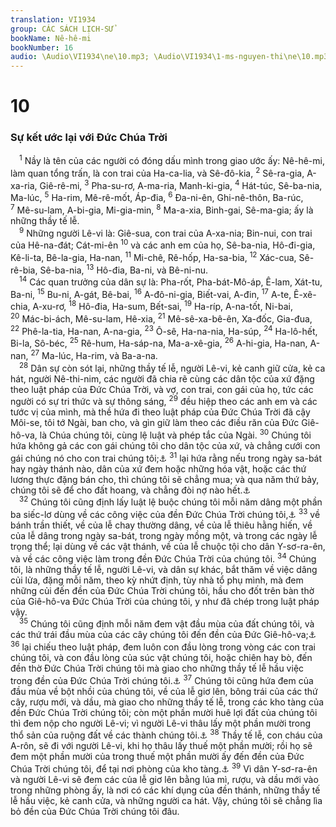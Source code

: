 ```yaml
---
translation: VI1934
group: CÁC SÁCH LỊCH-SỬ
bookName: Nê-hê-mi 
bookNumber: 16
audio: \Audio\VI1934\ne\10.mp3; \Audio\VI1934\1-ms-nguyen-thi\ne\10.mp3
---
```


<div class="title"><h1>10</h1><h3>Sự kết ước lại với Đức Chúa Trời</h3></div>
<span class="verse ne_10_1"> <sup>1</sup> Nầy là tên của các người có đóng dấu mình trong giao ước ấy: Nê-hê-mi, làm quan tổng trấn, là con trai của Ha-ca-lia, và Sê-đô-kia, </span>
<span class="verse ne_10_2"><sup>2</sup> Sê-ra-gia, A-xa-ria, Giê-rê-mi, </span>
<span class="verse ne_10_3"><sup>3</sup> Pha-su-rơ, A-ma-ria, Manh-ki-gia, </span>
<span class="verse ne_10_4"><sup>4</sup> Hát-túc, Sê-ba-nia, Ma-lúc, </span>
<span class="verse ne_10_5"><sup>5</sup> Ha-rim, Mê-rê-mốt, Áp-đia, </span>
<span class="verse ne_10_6"><sup>6</sup> Đa-ni-ên, Ghi-nê-thôn, Ba-rúc, </span>
<span class="verse ne_10_7"><sup>7</sup> Mê-su-lam, A-bi-gia, Mi-gia-min, </span>
<span class="verse ne_10_8"><sup>8</sup> Ma-a-xia, Binh-gai, Sê-ma-gia; ấy là những thầy tế lễ. <br/></span>
<span class="verse ne_10_9"> <sup>9</sup> Những người Lê-vi là: Giê-sua, con trai của A-xa-nia; Bin-nui, con trai của Hê-na-đát; Cát-mi-ên </span>
<span class="verse ne_10_10"><sup>10</sup> và các anh em của họ, Sê-ba-nia, Hô-đi-gia, Kê-li-ta, Bê-la-gia, Ha-nan, </span>
<span class="verse ne_10_11"><sup>11</sup> Mi-chê, Rê-hốp, Ha-sa-bia, </span>
<span class="verse ne_10_12"><sup>12</sup> Xác-cua, Sê-rê-bia, Sê-ba-nia, </span>
<span class="verse ne_10_13"><sup>13</sup> Hô-đia, Ba-ni, và Bê-ni-nu. <br/></span>
<span class="verse ne_10_14"> <sup>14</sup> Các quan trưởng của dân sự là: Pha-rốt, Pha-bát-Mô-áp, Ê-lam, Xát-tu, Ba-ni, </span>
<span class="verse ne_10_15"><sup>15</sup> Bu-ni, A-gát, Bê-bai, </span>
<span class="verse ne_10_16"><sup>16</sup> A-đô-ni-gia, Biết-vai, A-đin, </span>
<span class="verse ne_10_17"><sup>17</sup> A-te, Ê-xê-chia, A-xu-rơ, </span>
<span class="verse ne_10_18"><sup>18</sup> Hô-đia, Ha-sum, Bết-sai, </span>
<span class="verse ne_10_19"><sup>19</sup> Ha-ríp, A-na-tốt, Ni-bai, </span>
<span class="verse ne_10_20"><sup>20</sup> Mác-bi-ách, Mê-su-lam, Hê-xia, </span>
<span class="verse ne_10_21"><sup>21</sup> Mê-sê-xa-bê-ên, Xa-đốc, Gia-đua, </span>
<span class="verse ne_10_22"><sup>22</sup> Phê-la-tia, Ha-nan, A-na-gia, </span>
<span class="verse ne_10_23"><sup>23</sup> Ô-sê, Ha-na-nia, Ha-súp, </span>
<span class="verse ne_10_24"><sup>24</sup> Ha-lô-hết, Bi-la, Sô-béc, </span>
<span class="verse ne_10_25"><sup>25</sup> Rê-hum, Ha-sáp-na, Ma-a-xê-gia, </span>
<span class="verse ne_10_26"><sup>26</sup> A-hi-gia, Ha-nan, A-nan, </span>
<span class="verse ne_10_27"><sup>27</sup> Ma-lúc, Ha-rim, và Ba-a-na. <br/></span>
<span class="verse ne_10_28"> <sup>28</sup> Dân sự còn sót lại, những thầy tế lễ, người Lê-vi, kẻ canh giữ cửa, kẻ ca hát, người Nê-thi-nim, các người đã chia rẽ cùng các dân tộc của xứ đặng theo luật pháp của Đức Chúa Trời, và vợ, con trai, con gái của họ, tức các người có sự tri thức và sự thông sáng, </span>
<span class="verse ne_10_29"><sup>29</sup> đều hiệp theo các anh em và các tước vị của mình, mà thề hứa đi theo luật pháp của Đức Chúa Trời đã cậy Môi-se, tôi tớ Ngài, ban cho, và gìn giữ làm theo các điều răn của Đức Giê-hô-va, là Chúa chúng tôi, cùng lệ luật và phép tắc của Ngài. </span>
<span class="verse ne_10_30"><sup>30</sup> Chúng tôi hứa không gả các con gái chúng tôi cho dân tộc của xứ, và chẳng cưới con gái chúng nó cho con trai chúng tôi;<a data-toggle="tooltip" data-placement="bottom" title="Xu 34:16; Phu 7:3">⚓</a></span>
<span class="verse ne_10_31"><sup>31</sup> lại hứa rằng nếu trong ngày sa-bát hay ngày thánh nào, dân của xứ đem hoặc những hóa vật, hoặc các thứ lương thực đặng bán cho, thì chúng tôi sẽ chẳng mua; và qua năm thứ bảy, chúng tôi sẽ để cho đất hoang, và chẳng đòi nợ nào hết.<a data-toggle="tooltip" data-placement="bottom" title="Xu 23:10-11; Le 25:1-7; Phu 15:1-2">⚓</a><br/></span>
<span class="verse ne_10_32"> <sup>32</sup> Chúng tôi cũng định lấy luật lệ buộc chúng tôi mỗi năm dâng một phần ba siếc-lơ dùng về các công việc của đền Đức Chúa Trời chúng tôi,<a data-toggle="tooltip" data-placement="bottom" title="Xu 30:11-16">⚓</a></span>
<span class="verse ne_10_33"><sup>33</sup> về bánh trần thiết, về của lễ chay thường dâng, về của lễ thiêu hằng hiến, về của lễ dâng trong ngày sa-bát, trong ngày mồng một, và trong các ngày lễ trọng thể; lại dùng về các vật thánh, về của lễ chuộc tội cho dân Y-sơ-ra-ên, và về các công việc làm trong đền Đức Chúa Trời của chúng tôi. </span>
<span class="verse ne_10_34"><sup>34</sup> Chúng tôi, là những thầy tế lễ, người Lê-vi, và dân sự khác, bắt thăm về việc dâng củi lửa, đặng mỗi năm, theo kỳ nhứt định, tùy nhà tổ phụ mình, mà đem những củi đến đền của Đức Chúa Trời chúng tôi, hầu cho đốt trên bàn thờ của Giê-hô-va Đức Chúa Trời của chúng tôi, y như đã chép trong luật pháp vậy. <br/></span>
<span class="verse ne_10_35"> <sup>35</sup> Chúng tôi cũng định mỗi năm đem vật đầu mùa của đất chúng tôi, và các thứ trái đầu mùa của các cây chúng tôi đến đền của Đức Giê-hô-va;<a data-toggle="tooltip" data-placement="bottom" title="Xu 23:19; 34:26; Phu 26:2">⚓</a></span>
<span class="verse ne_10_36"><sup>36</sup> lại chiếu theo luật pháp, đem luôn con đầu lòng trong vòng các con trai chúng tôi, và con đầu lòng của súc vật chúng tôi, hoặc chiên hay bò, đến đền thờ Đức Chúa Trời chúng tôi mà giao cho những thầy tế lễ hầu việc trong đền của Đức Chúa Trời chúng tôi.<a data-toggle="tooltip" data-placement="bottom" title="Xu 13:2">⚓</a></span>
<span class="verse ne_10_37"><sup>37</sup> Chúng tôi cũng hứa đem của đầu mùa về bột nhồi của chúng tôi, về của lễ giơ lên, bông trái của các thứ cây, rượu mới, và dầu, mà giao cho những thầy tế lễ, trong các kho tàng của đền Đức Chúa Trời chúng tôi; còn một phần mười huê lợi đất của chúng tôi thì đem nộp cho người Lê-vi; vì người Lê-vi thâu lấy một phần mười trong thổ sản của ruộng đất về các thành chúng tôi.<a data-toggle="tooltip" data-placement="bottom" title="Dan 18:21">⚓</a></span>
<span class="verse ne_10_38"><sup>38</sup> Thầy tế lễ, con cháu của A-rôn, sẽ đi với người Lê-vi, khi họ thâu lấy thuế một phần mười; rồi họ sẽ đem một phần mười của trong thuế một phần mười ấy đến đền của Đức Chúa Trời chúng tôi, để tại nơi phòng của kho tàng.<a data-toggle="tooltip" data-placement="bottom" title="Dan 18:26">⚓</a></span>
<span class="verse ne_10_39"><sup>39</sup> Vì dân Y-sơ-ra-ên và người Lê-vi sẽ đem các của lễ giơ lên bằng lúa mì, rượu, và dầu mới vào trong những phòng ấy, là nơi có các khí dụng của đền thánh, những thầy tế lễ hầu việc, kẻ canh cửa, và những người ca hát. Vậy, chúng tôi sẽ chẳng lìa bỏ đền của Đức Chúa Trời chúng tôi đâu. <br/></span>
